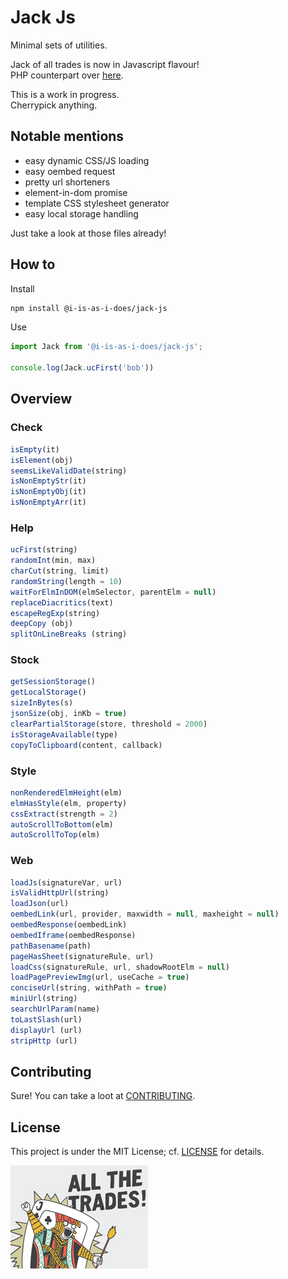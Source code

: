 # Jack Js

Minimal sets of utilities.

Jack of all trades is now in Javascript flavour!  
PHP counterpart over [here](https://github.com/I-is-as-I-does/Jack).

This is a work in progress.  
Cherrypick anything.

## Notable mentions 

- easy dynamic CSS/JS loading
- easy oembed request
- pretty url shorteners
- element-in-dom promise
- template CSS stylesheet generator
- easy local storage handling

Just take a look at those files already!

## How to

Install

```bash
npm install @i-is-as-i-does/jack-js
```

Use

```js
import Jack from '@i-is-as-i-does/jack-js';

console.log(Jack.ucFirst('bob'))
```

## Overview

### Check

```js
isEmpty(it)
isElement(obj)
seemsLikeValidDate(string)
isNonEmptyStr(it)
isNonEmptyObj(it)
isNonEmptyArr(it)
```

### Help

```js
ucFirst(string)
randomInt(min, max)
charCut(string, limit)
randomString(length = 10)
waitForElmInDOM(elmSelector, parentElm = null)
replaceDiacritics(text)
escapeRegExp(string)
deepCopy (obj) 
splitOnLineBreaks (string)
```

### Stock

```js
getSessionStorage()
getLocalStorage()
sizeInBytes(s)
jsonSize(obj, inKb = true)
clearPartialStorage(store, threshold = 2000)
isStorageAvailable(type)
copyToClipboard(content, callback)
```

### Style

```js
nonRenderedElmHeight(elm)
elmHasStyle(elm, property)
cssExtract(strength = 2)
autoScrollToBottom(elm)
autoScrollToTop(elm)
```

### Web

```js
loadJs(signatureVar, url)
isValidHttpUrl(string)
loadJson(url)
oembedLink(url, provider, maxwidth = null, maxheight = null)
oembedResponse(oembedLink)
oembedIframe(oembedResponse)
pathBasename(path)
pageHasSheet(signatureRule, url)
loadCss(signatureRule, url, shadowRootElm = null)
loadPagePreviewImg(url, useCache = true)
conciseUrl(string, withPath = true)
miniUrl(string)
searchUrlParam(name)
toLastSlash(url)
displayUrl (url)
stripHttp (url)
```


## Contributing

Sure! You can take a loot at [CONTRIBUTING](CONTRIBUTING.md).

## License

This project is under the MIT License; cf. [LICENSE](LICENSE) for details.

![All The Trades!](https://github.com/I-is-as-I-does/Jack/raw/main/Jack-of-all-Trades-Lynn-Fisher_Hyperbole-and-a-half.jpg)
